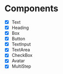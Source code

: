 # Components

- [X] Text
- [X] Heading
- [X] Box
- [X] Button
- [X] TextInput
- [X] TextArea
- [X] CheckBox
- [X] Avatar
- [X] MultiStep
